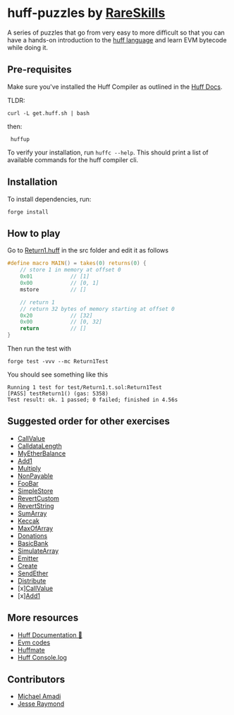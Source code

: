 # huff-puzzles by [RareSkills](https://www.rareskills.io)

A series of puzzles that go from very easy to more difficult so that you can have a hands-on introduction to the [huff language](https://huff.sh) and learn EVM bytecode while doing it.

## Pre-requisites

Make sure you've installed the Huff Compiler as outlined in the [Huff Docs](https://docs.huff.sh/get-started/installing/#installing-huff).

TLDR:

    curl -L get.huff.sh | bash

then:

     huffup

To verify your installation, run `huffc --help`. This should print a list of available commands for the huff compiler cli.

## Installation

To install dependencies, run:

    forge install

## How to play

Go to [Return1.huff](https://github.com/rareskills/huff-puzzles/blob/main/src/Return1.huff) in the src folder and edit it as follows

```c
#define macro MAIN() = takes(0) returns(0) {
    // store 1 in memory at offset 0
    0x01            // [1]
    0x00            // [0, 1]
    mstore          // []

    // return 1
    // return 32 bytes of memory starting at offset 0
    0x20            // [32]
    0x00            // [0, 32]
    return          // []
}
```

Then run the test with

    forge test -vvv --mc Return1Test

You should see something like this

    Running 1 test for test/Return1.t.sol:Return1Test
    [PASS] testReturn1() (gas: 5358)
    Test result: ok. 1 passed; 0 failed; finished in 4.56s

## Suggested order for other exercises

- [CallValue](https://github.com/rareskills/huff-puzzles/blob/main/src/CallValue.huff)
- [CalldataLength](https://github.com/rareskills/huff-puzzles/blob/main/src/CalldataLength.length)
- [MyEtherBalance](https://github.com/rareskills/huff-puzzles/blob/main/src/MyEtherBalance.length)
- [Add1](https://github.com/rareskills/huff-puzzles/blob/main/src/Add1.huff)
- [Multiply](https://github.com/rareskills/huff-puzzles/blob/main/src/Multiply.huff)
- [NonPayable](https://github.com/rareskills/huff-puzzles/blob/main/src/NonPayable.huff)
- [FooBar](https://github.com/rareskills/huff-puzzles/blob/main/src/FooBar.huff)
- [SimpleStore](https://github.com/rareskills/huff-puzzles/blob/main/src/SimpleStore.huff)
- [RevertCustom](https://github.com/rareskills/huff-puzzles/blob/main/src/RevertCustom.huff)
- [RevertString](https://github.com/rareskills/huff-puzzles/blob/main/src/RevertString.huff)
- [SumArray](https://github.com/rareskills/huff-puzzles/blob/main/src/SumArray.huff)
- [Keccak](https://github.com/rareskills/huff-puzzles/blob/main/src/Keccak.huff)
- [MaxOfArray](https://github.com/rareskills/huff-puzzles/blob/main/src/MaxOfArray.huff)
- [Donations](https://github.com/rareskills/huff-puzzles/blob/main/src/Donations.huff)
- [BasicBank](https://github.com/rareskills/huff-puzzles/blob/main/src/BasicBank.huff)
- [SimulateArray](https://github.com/rareskills/huff-puzzles/blob/main/src/SimulateArray.huff)
- [Emitter](https://github.com/rareskills/huff-puzzles/blob/main/src/Emitter.huff)
- [Create](https://github.com/rareskills/huff-puzzles/blob/main/src/Create.huff)
- [SendEther](https://github.com/rareskills/huff-puzzles/blob/main/src/SendEther.huff)
- [Distribute](https://github.com/rareskills/huff-puzzles/blob/main/src/Distribute.huff)
- [x][CallValue](https://github.com/rareskills/huff-puzzles/blob/main/src/CallValue.huff)
- [x][Add1](https://github.com/rareskills/huff-puzzles/blob/main/src/Add1.huff)

## More resources

- [Huff Documentation 🐴](https://docs.huff.sh/)
- [Evm codes](https://evm.codes)
- [Huffmate](https://github.com/pentagon-xyz/huffmate)
- [Huff Console.log](https://github.com/AmadiMichael/Huff-Console)

## Contributors

- [Michael Amadi](https://github.com/AmadiMichael)
- [Jesse Raymond](https://github.com/jesserc)

